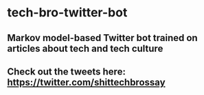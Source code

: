# tech-bro-twitter-bot

## Markov model-based Twitter bot trained on articles about tech and tech culture
## Check out the tweets here: https://twitter.com/shittechbrossay
